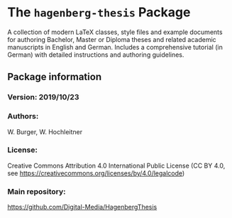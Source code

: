 # The `hagenberg-thesis` Package

A collection of modern LaTeX classes, style files and example documents for authoring Bachelor, Master or Diploma theses and related academic manuscripts in English and German. Includes a comprehensive tutorial (in German) with detailed instructions and authoring guidelines. 


## Package information

### Version: 2019/10/23

### Authors:
W. Burger, W. Hochleitner

### License:
Creative Commons Attribution 4.0 International Public License (CC BY 4.0, see https://creativecommons.org/licenses/by/4.0/legalcode)
	
### Main repository: 
https://github.com/Digital-Media/HagenbergThesis

